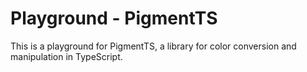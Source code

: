 # Playground - PigmentTS

This is a playground for PigmentTS, a library for color conversion and manipulation in TypeScript.
